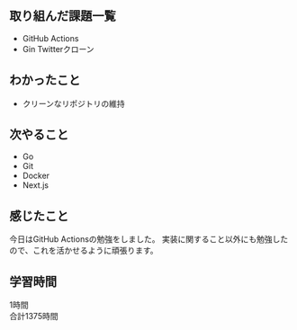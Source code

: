 ## 取り組んだ課題一覧
- GitHub Actions
- Gin Twitterクローン

## わかったこと
- クリーンなリポジトリの維持

## 次やること
- Go
- Git
- Docker
- Next.js

## 感じたこと
今日はGitHub Actionsの勉強をしました。
実装に関すること以外にも勉強したので、これを活かせるように頑張ります。

## 学習時間
1時間<br />
合計1375時間
